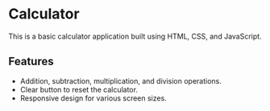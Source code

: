 # Calculator

This is a basic calculator application built using HTML, CSS, and JavaScript.


## Features

- Addition, subtraction, multiplication, and division operations.
- Clear button to reset the calculator.
- Responsive design for various screen sizes.

